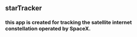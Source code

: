 ## starTracker

### this app is created for tracking the satellite internet constellation operated by SpaceX.
